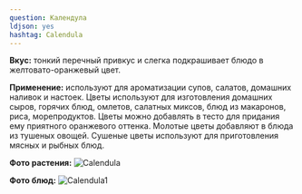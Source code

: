 ```yaml
---
question: Календула
ldjson: yes
hashtag: Calendula
---
```

**Вкус:** тонкий перечный привкус и слегка подкрашивает блюдо в желтовато-оранжевый цвет.

**Применение:** используют для ароматизации супов, салатов, домашних наливок и настоек. Цветы используют для изготовления домашних сыров, горячих блюд, омлетов, салатных миксов, блюд из макаронов, риса, морепродуктов. Цветы можно добавлять в тесто для придания ему приятного оранжевого оттенка. Молотые цветы добавляют в блюда из тушеных овощей. Сушеные цветы используют для приготовления мясных и рыбных блюд.

**Фото растения:**
![Calendula](https://user-images.githubusercontent.com/103433101/191155917-8e94b66a-3e32-4f31-b4f5-07526d31f5f7.jpg)

**Фото блюд:**
![Calendula1](https://user-images.githubusercontent.com/103433101/191155964-6e8bac06-aa6e-4ec8-a469-07b6e2a62aab.jpg)

